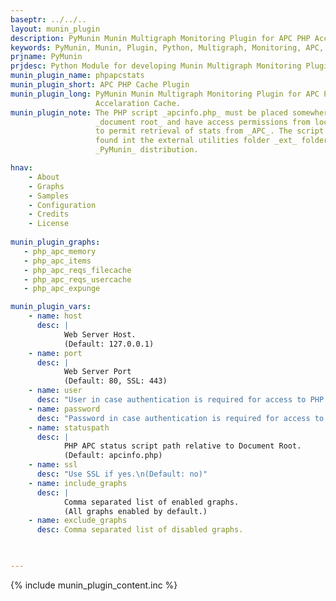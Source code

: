 ```yaml
---
baseptr: ../../..
layout: munin_plugin
description: PyMunin Munin Multigraph Monitoring Plugin for APC PHP Accelaration Cache in Python.
keywords: PyMunin, Munin, Plugin, Python, Multigraph, Monitoring, APC, PHP, Cache, Accelarator
prjname: PyMunin
prjdesc: Python Module for developing Munin Multigraph Monitoring Plugins
munin_plugin_name: phpapcstats
munin_plugin_short: APC PHP Cache Plugin
munin_plugin_long: PyMunin Munin Multigraph Monitoring Plugin for APC PHP
                   Accelaration Cache.
munin_plugin_note: The PHP script _apcinfo.php_ must be placed somewhere in the 
                   _document root_ and have access permissions from localhost 
                   to permit retrieval of stats from _APC_. The script can be 
                   found int the external utilities folder _ext_ folder of 
                   _PyMunin_ distribution.

hnav:
    - About
    - Graphs
    - Samples
    - Configuration
    - Credits
    - License
                   
munin_plugin_graphs:
   - php_apc_memory
   - php_apc_items
   - php_apc_reqs_filecache
   - php_apc_reqs_usercache
   - php_apc_expunge

munin_plugin_vars:
    - name: host
      desc: |
            Web Server Host.
            (Default: 127.0.0.1)
    - name: port
      desc: |
            Web Server Port
            (Default: 80, SSL: 443)
    - name: user
      desc: "User in case authentication is required for access to PHP APC Status page."
    - name: password
      desc: "Password in case authentication is required for access to PHP APC Status page."
    - name: statuspath
      desc: |
            PHP APC status script path relative to Document Root.
            (Default: apcinfo.php)
    - name: ssl
      desc: "Use SSL if yes.\n(Default: no)"
    - name: include_graphs
      desc: |
            Comma separated list of enabled graphs.
            (All graphs enabled by default.)
    - name: exclude_graphs
      desc: Comma separated list of disabled graphs.


    
---
```


{% include munin_plugin_content.inc %}
